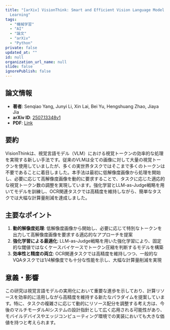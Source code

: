 ```yaml
---
title: "[arXiv] VisionThink: Smart and Efficient Vision Language Model via Reinforcement
  Learning"
tags:
  - "機械学習"
  - "AI"
  - "論文"
  - "arXiv"
  - "Python"
private: false
updated_at: ""
id: null
organization_url_name: null
slide: false
ignorePublish: false
---
```


## 論文情報

- **著者**: Senqiao Yang, Junyi Li, Xin Lai, Bei Yu, Hengshuang Zhao, Jiaya Jia
- **arXiv ID**: [2507.13348v1](http://arxiv.org/abs/2507.13348v1)
- **PDF**: [Link](https://arxiv.org/pdf/2507.13348v1.pdf)

## 要約

VisionThinkは、視覚言語モデル（VLM）における視覚トークンの効率的な処理を実現する新しい手法です。従来のVLMは全ての画像に対して大量の視覚トークンを使用していましたが、多くの実世界タスクではそこまで多くのトークンは不要であることに着目しました。本手法は最初に低解像度画像から処理を開始し、必要に応じて高解像度画像を動的に要求することで、タスクに応じた適応的な視覚トークン数の調整を実現しています。強化学習とLLM-as-Judge戦略を用いてモデルを訓練し、OCR関連タスクでは高精度を維持しながら、簡単なタスクでは大幅な計算量削減を達成しました。

## 主要なポイント

1. **動的解像度処理**: 低解像度画像から開始し、必要に応じて特別なトークンを出力して高解像度画像を要求する適応的なアプローチを提案
2. **強化学習による最適化**: LLM-as-Judge戦略を用いた強化学習により、固定的な閾値ではなくケースバイケースでトークン圧縮を判断するモデルを構築
3. **効率性と精度の両立**: OCR関連タスクでは高精度を維持しつつ、一般的なVQAタスクでは1/4解像度でも十分な性能を示し、大幅な計算量削減を実現

## 意義・影響

この研究は視覚言語モデルの実用化において重要な進歩を示しており、計算リソースを効率的に活用しながら高精度を維持する新たなパラダイムを提案しています。特に、タスクの複雑さに応じて動的にリソース配分を調整する考え方は、今後のマルチモーダルAIシステムの設計指針として広く応用される可能性があり、モバイルデバイスやエッジコンピューティング環境での実装においても大きな価値を持つと考えられます。

